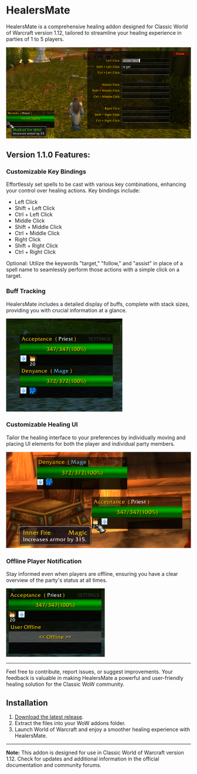 # HealersMate

HealersMate is a comprehensive healing addon designed for Classic World of Warcraft version 1.12, tailored to streamline your healing experience in parties of 1 to 5 players.

![HealersMate UI Example](Images/UI_Example.png)

## Version 1.1.0 Features:

### Customizable Key Bindings
Effortlessly set spells to be cast with various key combinations, enhancing your control over healing actions. Key bindings include:
- Left Click
- Shift + Left Click
- Ctrl + Left Click
- Middle Click
- Shift + Middle Click
- Ctrl + Middle Click
- Right Click
- Shift + Right Click
- Ctrl + Right Click

Optional: Utilize the keywords "target," "follow," and "assist" in place of a spell name to seamlessly perform those actions with a simple click on a target.

### Buff Tracking
HealersMate includes a detailed display of buffs, complete with stack sizes, providing you with crucial information at a glance.

![Buff Tracking UI Example](Images/UI_Example_2.png)

### Customizable Healing UI
Tailor the healing interface to your preferences by individually moving and placing UI elements for both the player and individual party members.

![Customizable Healing UI Example](Images/UI_Example_4.png)

### Offline Player Notification
Stay informed even when players are offline, ensuring you have a clear overview of the party's status at all times.

![Offline Player Notification Example](Images/UI_Example_3.png)

---

Feel free to contribute, report issues, or suggest improvements. Your feedback is valuable in making HealersMate a powerful and user-friendly healing solution for the Classic WoW community.

## Installation
1. [Download the latest release](link_to_releases).
2. Extract the files into your WoW addons folder.
3. Launch World of Warcraft and enjoy a smoother healing experience with HealersMate.

---

**Note:** This addon is designed for use in Classic World of Warcraft version 1.12. Check for updates and additional information in the official documentation and community forums.
